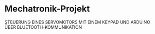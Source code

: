 # Mechatronik-Projekt
STEUERUNG EINES SERVOMOTORS MIT EINEM  KEYPAD UND ARDUINO ÜBER  BLUETOOTH-KOMMUNIKATION
